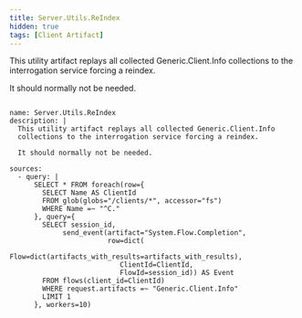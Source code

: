 ```yaml
---
title: Server.Utils.ReIndex
hidden: true
tags: [Client Artifact]
---
```


This utility artifact replays all collected Generic.Client.Info
collections to the interrogation service forcing a reindex.

It should normally not be needed.


<pre><code class="language-yaml">
name: Server.Utils.ReIndex
description: |
  This utility artifact replays all collected Generic.Client.Info
  collections to the interrogation service forcing a reindex.

  It should normally not be needed.

sources:
  - query: |
      SELECT * FROM foreach(row={
        SELECT Name AS ClientId
        FROM glob(globs="/clients/*", accessor="fs")
        WHERE Name =~ "^C."
      }, query={
        SELECT session_id,
             send_event(artifact="System.Flow.Completion",
                        row=dict(
                           Flow=dict(artifacts_with_results=artifacts_with_results),
                           ClientId=ClientId,
                           FlowId=session_id)) AS Event
        FROM flows(client_id=ClientId)
        WHERE request.artifacts =~ "Generic.Client.Info"
        LIMIT 1
      }, workers=10)

</code></pre>


